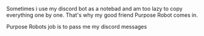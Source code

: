 Sometimes i use my discord bot as a notebad and am too lazy to copy everything one by one. That's why my good friend Purpose Robot comes in.

Purpose Robots job is to pass me my discord messages
